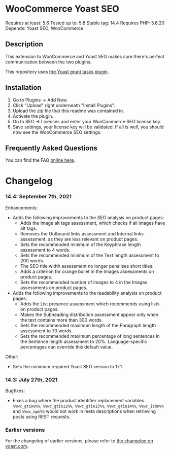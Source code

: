 WooCommerce Yoast SEO
=====================
Requires at least: 5.6
Tested up to: 5.8
Stable tag: 14.4
Requires PHP: 5.6.20
Depends: Yoast SEO, WooCommerce

Description
-----------

This extension to WooCommerce and Yoast SEO makes sure there's perfect communication between the two plugins.

This repository uses [the Yoast grunt tasks plugin](https://github.com/Yoast/plugin-grunt-tasks).

Installation
------------

1. Go to Plugins -> Add New.
2. Click "Upload" right underneath "Install Plugins".
3. Upload the zip file that this readme was contained in.
4. Activate the plugin.
5. Go to SEO -> Licenses and enter your WooCommerce SEO license key.
6. Save settings, your license key will be validated. If all is well, you should now see the WooCommerce SEO settings.

Frequently Asked Questions
--------------------------

You can find the FAQ [online here](https://kb.yoast.com/kb/category/woocommerce-seo/).

Changelog
=========

### 14.4: September 7th, 2021
Enhancements:
* Adds the following improvements to the SEO analysis on product pages:
  * Adds the Image alt tags assessment, which checks if all images have alt tags. 
  * Removes the Outbound links assessment and Internal links assessment, as they are less relevant on product pages.
  * Sets the recommended minimum of the Keyphrase length assessment to 4 words.
  * Sets the recommended minimum of the Text length assessment to 200 words.
  * The SEO title width assessment no longer penalizes short titles.
  * Adds a criterion for orange bullet in the Images assessments on product pages.
  * Sets the recommended number of images to 4 in the Images assessments on product pages.
* Adds the following improvements to the readability analysis on product pages:
  * Adds the List presence assessment which recommends using lists on product pages.
  * Makes the Subheading distribution assessment appear only when the text contains more than 300 words.
  * Sets the recommended maximum length of the Paragraph length assessment to 70 words.
  * Sets the recommended maximum percentage of long sentences in the Sentence length assessment to 20%. Language-specific percentages can override this default value.

Other:
* Sets the minimum required Yoast SEO version to 17.1.

### 14.3: July 27th, 2021
Bugfixes:
* Fixes a bug where the product identifier replacement variables `%%wc_gtin8%%`, `%%wc_gtin12%%`, `%%wc_gtin13%%`, `%%wc_gtin14%%`, `%%wc_isbn%%` and `%%wc_mpn%%` would not work in meta descriptions when retrieving posts using REST requests.

### Earlier versions
For the changelog of earlier versions, please refer to [the changelog on yoast.com](https://yoa.st/woo-seo-changelog).
